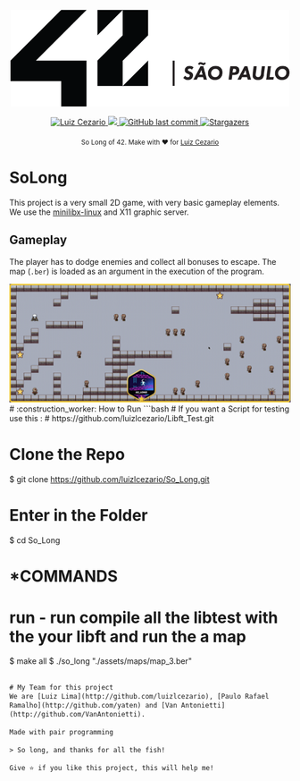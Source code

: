 
<div>
<p align="center">
   <img src="./.github/42.png" alt="Github-Explorer" width="500"/>
</p>
</div>
<p align="center">	
   <a href="https://www.linkedin.com/in/luiz-lima-cezario/">
      <img alt="Luiz Cezario" src="https://img.shields.io/badge/-luizCezario-682998?style=flat&logo=Linkedin&logoColor=white" />
   </a>

  <a aria-label="Completed" href="https://www.42sp.org.br/">
    <img src="https://img.shields.io/badge/42.sp-So_Long-682998?logo="></img>
  </a>
  <a href="https://github.com/luizlcezario/So_Long/commits/master">
    <img alt="GitHub last commit" src="https://img.shields.io/github/last-commit/luizlcezario/So_Long?color=682998">
  </a> 

  <a href="https://github.com/luizlcezario/So_Long/stargazers">
    <img alt="Stargazers" src="https://img.shields.io/github/stars/luizlcezario/So_Long?color=682998&logo=github">
  </a>
</p>

<div align="center">
  <sub>So Long of 42. Make with ❤︎ for
        <a href="https://github.com/luizlcezario">Luiz Cezario</a> 
    </a>
  </sub>
</div>

# SoLong

This project is a very small 2D game, with very basic gameplay elements. We use the [minilibx-linux](https://github.com/42Paris/minilibx-linux) and X11 graphic server. 

## Gameplay
The player has to dodge enemies and collect all bonuses to escape. The map (`.ber`) is loaded as an argument in the execution of the program.
<div align="center">
<img src="./.github/so_long.gif">
</div>
# :construction_worker: How to Run
```bash
# If you want a Script for testing use this :
# https://github.com/luizlcezario/Libft_Test.git

# Clone the Repo
$ git clone https://github.com/luizlcezario/So_Long.git

# Enter in the Folder
$ cd So_Long

# *************COMMANDS************ #
# run - run compile all the libtest with the your libft and run the a map
$ make all 
$ ./so_long "./assets/maps/map_3.ber"

```

# My Team for this project
We are [Luiz Lima](http://github.com/luizlcezario), [Paulo Rafael Ramalho](http://github.com/yaten) and [Van Antonietti](http://github.com/VanAntonietti).

Made with pair programming

> So long, and thanks for all the fish!

Give ⭐️ if you like this project, this will help me!

